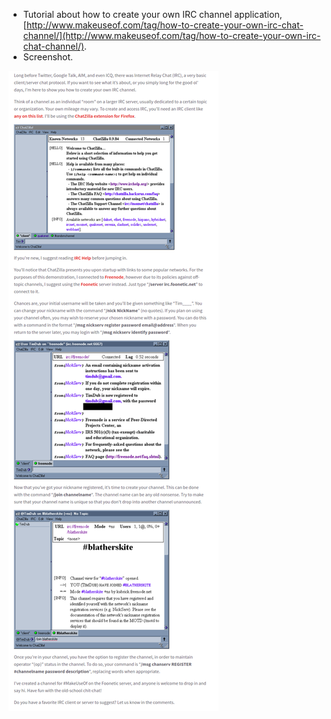 * Tutorial about how to create your own IRC channel application, [http://www.makeuseof.com/tag/how-to-create-your-own-irc-chat-channel/](http://www.makeuseof.com/tag/how-to-create-your-own-irc-chat-channel/).
* Screenshot.

![./20170308-1327-cet-how-to-create-your-own-irc-channel-1.png](./20170308-1327-cet-how-to-create-your-own-irc-channel-1.png)